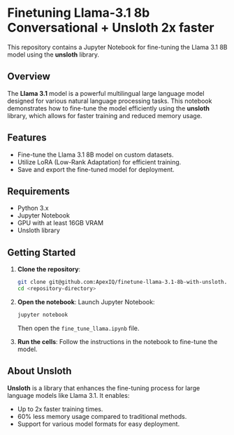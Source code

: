 # Finetuning Llama-3.1 8b Conversational + Unsloth 2x faster

This repository contains a Jupyter Notebook for fine-tuning the Llama 3.1 8B model using the **unsloth** library.

## Overview

The **Llama 3.1** model is a powerful multilingual large language model designed for various natural language processing tasks. This notebook demonstrates how to fine-tune the model efficiently using the **unsloth** library, which allows for faster training and reduced memory usage.

## Features

- Fine-tune the Llama 3.1 8B model on custom datasets.
- Utilize LoRA (Low-Rank Adaptation) for efficient training.
- Save and export the fine-tuned model for deployment.

## Requirements

- Python 3.x
- Jupyter Notebook
- GPU with at least 16GB VRAM
- Unsloth library

## Getting Started

1. **Clone the repository**:
   ```bash
   git clone git@github.com:ApexIQ/finetune-llama-3.1-8b-with-unsloth.git
   cd <repository-directory>
   ```

2. **Open the notebook**:
   Launch Jupyter Notebook:
   ```bash
   jupyter notebook
   ```
   Then open the `fine_tune_llama.ipynb` file.

3. **Run the cells**: Follow the instructions in the notebook to fine-tune the model.

## About Unsloth

**Unsloth** is a library that enhances the fine-tuning process for large language models like Llama 3.1. It enables:

- Up to 2x faster training times.
- 60% less memory usage compared to traditional methods.
- Support for various model formats for easy deployment.
